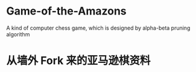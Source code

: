 # Game-of-the-Amazons
A kind of computer chess game, which is designed by alpha-beta pruning algorithm

# 从墙外 Fork 来的亚马逊棋资料
